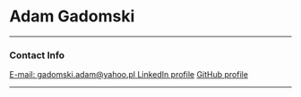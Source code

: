 # Adam Gadomski
* * *
### Contact Info
[E-mail: gadomski.adam@yahoo.pl ](gadomski.adam@yahoo.pl)
[LinkedIn profile](https://www.linkedin.com/in/adam-gadomski-95515255/)
[GitHub profile](https://github.com/Adam8484)
* * * 
